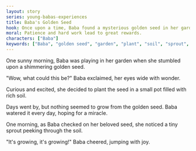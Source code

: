 ```yaml
---
layout: story
series: young-babas-experiences
title: Baba's Golden Seed
hook: Once upon a time, Baba found a mysterious golden seed in her garden. What will sprout from it?
moral: Patience and hard work lead to great rewards.
characters: ["Baba"]
keywords: ["Baba", "golden seed", "garden", "plant", "soil", "sprout", "watered", "miracle", "tiny sprout", "growing", "cheered"]
---
```


One sunny morning, Baba was playing in her garden when she stumbled upon a shimmering golden seed.

"Wow, what could this be?" Baba exclaimed, her eyes wide with wonder.

Curious and excited, she decided to plant the seed in a small pot filled with rich soil.

Days went by, but nothing seemed to grow from the golden seed. Baba watered it every day, hoping for a miracle.

One morning, as Baba checked on her beloved seed, she noticed a tiny sprout peeking through the soil.

"It's growing, it's growing!" Baba cheered, jumping with joy.
